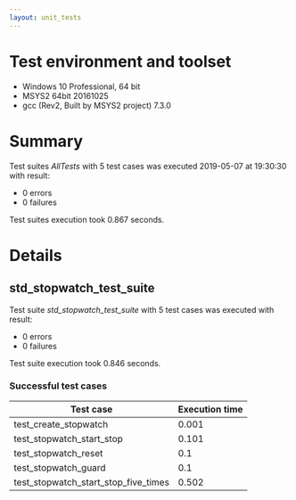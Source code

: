 ```yaml
---
layout: unit_tests
---
```


# Test environment and toolset 

* Windows 10 Professional, 64 bit
* MSYS2 64bit 20161025
* gcc (Rev2, Built by MSYS2 project) 7.3.0

# Summary

Test suites *AllTests* with 5 test cases was executed 2019-05-07 at 19:30:30 with result:

* 0 errors
* 0 failures

Test suites execution took 0.867 seconds.

# Details

## std_stopwatch_test_suite

Test suite *std_stopwatch_test_suite* with 5 test cases was executed with result:

* 0 errors
* 0 failures

Test suite execution took 0.846 seconds.

### Successful test cases

Test case|Execution time
-|-
test_create_stopwatch | 0.001
test_stopwatch_start_stop | 0.101
test_stopwatch_reset | 0.1
test_stopwatch_guard | 0.1
test_stopwatch_start_stop_five_times | 0.502
